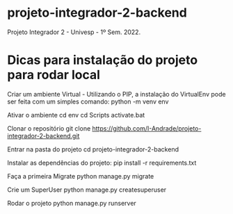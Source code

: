 # projeto-integrador-2-backend
Projeto Integrador 2 - Univesp - 1º Sem. 2022.

# Dicas para instalação do projeto para rodar local

Criar um ambiente Virtual - Utilizando o PIP, a instalação do VirtualEnv pode ser feita com um simples comando:
python -m venv env

Ativar o ambiente
cd env
cd Scripts
activate.bat

Clonar o repositório
git clone https://github.com/I-Andrade/projeto-integrador-2-backend.git

Entrar na pasta do projeto
cd projeto-integrador-2-backend

Instalar as dependências do projeto:
pip install -r requirements.txt

Faça a primeira Migrate
python manage.py migrate

Crie um SuperUser
python manage.py createsuperuser

Rodar o projeto
python manage.py runserver




